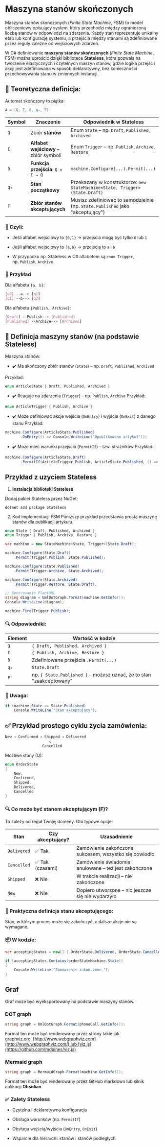 # Maszyna stanów skończonych

Maszyna stanów skończonych (_Finite State Machine_, FSM) to model obliczeniowy opisujący system, który przechodzi między ograniczoną liczbą stanów w odpowiedzi na zdarzenia. 
Każdy stan reprezentuje unikalny etap lub konfigurację systemu, a przejścia między stanami są zdefiniowane przez reguły zależne od wejściowych zdarzeń.

W C# definiowanie **maszyny stanów skończonych** (_Finite State Machine_, FSM) można uprościć dzięki bibliotece **Stateless**, która pozwala na tworzenie elastycznych i czytelnych maszyn stanów, gdzie logika przejść i akcji jest zdefiniowana w sposób deklaratywny, bez konieczności przechowywania stanu w zmiennych instancji. 




## 📘 Teoretyczna definicja:
Automat skończony to piątka:

```ini
A = (Q, Σ, δ, q₀, F)
```

| Symbol | Znaczenie                             | Odpowiednik w Stateless                                                       |
| ------ | ------------------------------------- | ----------------------------------------------------------------------------- |
| `Q`    | Zbiór **stanów**                      | Enum `State` – np. `Draft`, `Published`, `Archived`                           |
| `Σ`    | **Alfabet wejściowy** – zbiór symboli | Enum `Trigger` – np. `Publish`, `Archive`, `Restore`                          |
| `δ`    | **Funkcja przejścia**: `Q × Σ → Q`    | `machine.Configure(...).Permit(...)`                                          |
| `q₀`   | **Stan początkowy**                   | Przekazany w konstruktorze: `new StateMachine<State, Trigger>(State.Draft)`   |
| `F`    | **Zbiór stanów akceptujących**        | Musisz zdefiniować to samodzielnie (np. `State.Published` jako "akceptujący") |

### 📌 Czyli:

- Jeśli alfabet wejściowy to `{0,1}` → przejścia mogą być tylko `0` lub `1`
    
- Jeśli alfabet wejściowy to `{a,b}` → przejścia to `a` i `b`
    
- W przypadku np. Stateless w C# alfabetem są `enum Trigger`, np. `Publish`, `Archive`

### 🔧 Przykład

Dla alfabetu `{a, b}`:

```css
[q0] --a--> [q1]   
[q1] --b--> [q2]
```

Dla alfabetu `{Publish, Archive}`:
```css
[Draft] --Publish--> [Published]   
[Published] --Archive--> [Archived]
```
  
## 📘 Definicja maszyny stanów (na podstawie Stateless)

Maszyna stanów:

- ✔️ Ma skończony zbiór stanów (`State`) – np. `Draft`, `Published`, `Archived`

Przykład:
```cs
enum ArticleState { Draft, Published, Archived }
```

- ✔️ Reaguje na zdarzenia (`Trigger`) – np. `Publish`, `Archive`
Przykład:
```cs
enum ArticleTrigger { Publish, Archive }
```

- ✔️ Może definiować akcje wejścia (`OnEntry`) i wyjścia (`OnExit`) z danego stanu
Przykład:
```cs
machine.Configure(ArticleState.Published)
       .OnEntry(() => Console.WriteLine("Opublikowano artykuł"));
```

- ✔️ Może mieć warunki przejścia (`PermitIf`) – tzw. strażników 
Przykład:
```cs
machine.Configure(ArticleState.Draft)
       .PermitIf(ArticleTrigger.Publish, ArticleState.Published, () => IsReadyToPublish());
```

## Przykład z uzyciem Stateless

1. **Instalacja biblioteki Stateless**  

Dodaj pakiet Stateless przez NuGet:

`dotnet add package Stateless`

2. Kod implementacji FSM
Poniższy przykład przedstawia prostą maszynę stanów dla publikacji artykułu.

```cs
enum State { Draft, Published, Archived }
enum Trigger { Publish, Archive, Restore }

var machine = new StateMachine<State, Trigger>(State.Draft);

machine.Configure(State.Draft)
    .Permit(Trigger.Publish, State.Published);

machine.Configure(State.Published)
    .Permit(Trigger.Archive, State.Archived);

machine.Configure(State.Archived)
    .Permit(Trigger.Restore, State.Draft);

// Generowanie PlantUML
string diagram = UmlDotGraph.Format(machine.GetInfo());
Console.WriteLine(diagram);

machine.Fire(Trigger.Publish);

```

### 🔍 Odpowiedniki:

| Element | Wartość w kodzie                                                     |
| ------- | -------------------------------------------------------------------- |
| `Q`     | `{ Draft, Published, Archived }`                                     |
| `Σ`     | `{ Publish, Archive, Restore }`                                      |
| `δ`     | Zdefiniowane przejścia `.Permit(...)`                                |
| `q₀`    | `State.Draft`                                                        |
| `F`     | np. `{ State.Published }` – możesz uznać, że to stan "zaakceptowany" |

### 📌 Uwaga:

```cs
if (machine.State == State.Published)
    Console.WriteLine("Stan akceptujący");

```

## ✅ Przykład prostego cyklu życia zamówienia:

```markdown
New → Confirmed → Shipped → Delivered
                    ↘
                 Cancelled
```

Możliwe stany (Q):
```cs
enum OrderState
{
    New,
    Confirmed,
    Shipped,
    Delivered,
    Cancelled
}
```

### 🔍 Co może być stanem akceptującym (F)?
To zależy od reguł Twojej domeny. Oto typowe opcje:

| Stan        | Czy akceptujący? | Uzasadnienie                                          |
| ----------- | ---------------- | ----------------------------------------------------- |
| `Delivered` | ✅ Tak            | Zamówienie zakończone sukcesem, wszystko się powiodło |
| `Cancelled` | ✅ Tak (czasami)  | Zamówienie świadomie anulowane – też jest zakończone  |
| `Shipped`   | ❌ Nie            | W trakcie realizacji – nie zakończone                 |
| `New`       | ❌ Nie            | Dopiero utworzone – nic jeszcze się nie wydarzyło     |


### 🧠 Praktyczna definicja stanu akceptującego:
Stan, w którym proces może się zakończyć, a dalsze akcje nie są wymagane.

### 📦 W kodzie:

```cs
var acceptingStates = new[] { OrderState.Delivered, OrderState.Cancelled };

if (acceptingStates.Contains(orderStateMachine.State))
{
    Console.WriteLine("Zamówienie zakończone.");
}
```


## Graf

Graf moze być wyeksportowany na podstawie maszyny stanów.

### DOT graph

```cs
string graph = UmlDotGraph.Format(phoneCall.GetInfo());
```
Format ten może być renderowany przez strony takie jak [graphviz.org](http://www.graphviz.org/)  [http://www.webgraphviz.com](http://www.webgraphviz.com/) lub [viz.js](https://github.com/mdaines/viz.js)

### Mermaid graph

```cs    
string graph = MermaidGraph.Format(machine.GetInfo());
```

Format ten może być renderowany przez GitHub markdown lub silnik aplikacji **Obsidian**.

### ✅ Zalety Stateless

- Czytelna i deklaratywna konfiguracja
    
- Obsługa warunków (np. `PermitIf`)
    
- Obsługa wejścia/wyjścia (`OnEntry`, `OnExit`)
    
- Wsparcie dla hierarchii stanów i stanów podległych